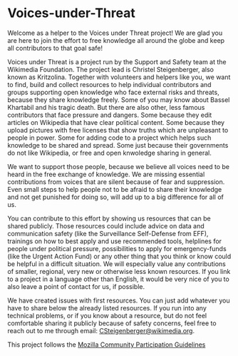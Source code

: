 # Voices-under-Threat
Welcome as a helper to the Voices under Threat project! We are glad you are here to join the effort to free knowledge all around the globe and keep all contributors to that goal safe!
 
Voices under Threat is a project run by the Support and Safety team at the Wikimedia Foundation. The project lead is Christel Steigenberger, also known as Kritzolina. Together with volunteers and helpers like you, we want to find, build and collect resources to help individual contributors and groups supporting open knowledge who face external risks and threats, because they share knowledge freely. Some of you may know about Bassel Khartabil and his tragic death. But there are also other, less famous contributors that face pressure and dangers. Some because they edit articles on Wikipedia that have clear political content. Some because they upload pictures with free licenses that show truths which are unpleasant to people in power. Some for adding code to a project which helps such knowledge to be shared and spread. Some just because their governments do not like Wikipedia, or free and open knwoledge sharing in general.    
 
We want to support those people, because we believe all voices need to be heard in the free exchange of knowledge. We are missing essential contributions from voices that are silent because of fear and suppression. Even small steps to help people not to be afraid to share their knowledge and not get punished for doing so, will add up to a big difference for all of us.
 
You can contribute to this effort by showing us resources that can be shared publicly. Those resources could include advice on data and communication safety (like the Surveillance Self-Defense from EFF), trainings on how to best apply and use recommended tools, helplines for people under political pressure, possibilities to apply for emergency-funds (like the Urgent Action Fund) or any other thing that you think or know could be helpful in a difficult situation. We will especially value any contributions of smaller, regional, very new or otherwise less known resources. If you link to a project in a language other than English, it would be very nice of you to also leave a point of contact for us, if possible. 
 
We have created issues with first resources. You can just add whatever you have to share below the already listed resources. If you run into any technical problems, or if you know about a resource, but do not feel comfortable sharing it publicly because of safety concerns, feel free to reach out to me through email: CSteigenberger@wikimedia.org.

This project follows the [Mozilla Community Participation Guidelines](https://www.mozilla.org/en-US/about/governance/policies/participation/ "Mozilla Community Participation Guidelines")
